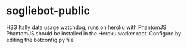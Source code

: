 # sogliebot-public
H3G Itally data usage watchdog, runs on heroku with PhantomJS
PhantomJS should be installed in the Heroku worker root.
Configure by editing the botconfig.py file
